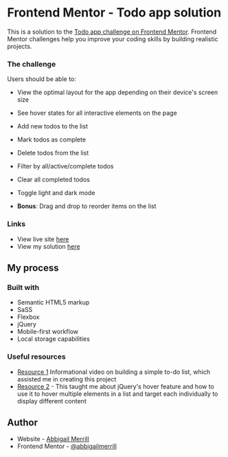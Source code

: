 # Frontend Mentor - Todo app solution

This is a solution to the [Todo app challenge on Frontend Mentor](https://www.frontendmentor.io/challenges/todo-app-Su1_KokOW). Frontend Mentor challenges help you improve your coding skills by building realistic projects.

### The challenge

Users should be able to:

- View the optimal layout for the app depending on their device's screen size
- See hover states for all interactive elements on the page
- Add new todos to the list
- Mark todos as complete
- Delete todos from the list
- Filter by all/active/complete todos
- Clear all completed todos
- Toggle light and dark mode

- **Bonus**: Drag and drop to reorder items on the list

### Links

- View live site [here](https://abbigailmerrill.github.io/projects/todo-app/)
- View my solution [here](https://github.com/abbigailmerrill/projects/tree/main/todo-app)

## My process

### Built with

- Semantic HTML5 markup
- SaSS
- Flexbox
- jQuery
- Mobile-first workflow
- Local storage capabilities

### Useful resources

- [Resource 1](https://www.youtube.com/watch?v=G0jO8kUrg-I) Informational video on building a simple to-do list, which assisted me in creating this project
- [Resource 2](https://stackoverflow.com/questions/14982483/jquery-hover-multiple-elements-one-function) - This taught me about jQuery's hover feature and how to use it to hover multiple elements in a list and target each individually to display different content

## Author

- Website - [Abbigail Merrill](https://github.com/abbigailmerrill)
- Frontend Mentor - [@abbigailmerrill](https://www.frontendmentor.io/profile/abbigailmerrill)
